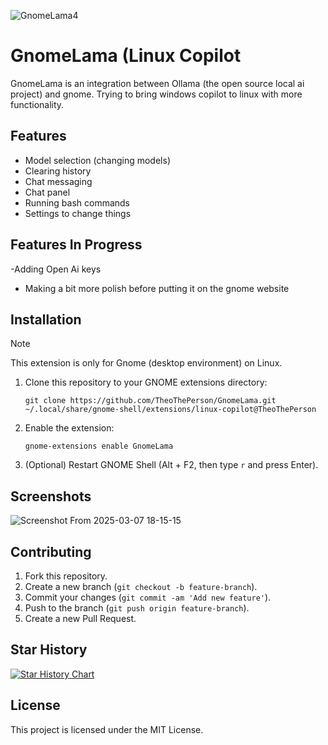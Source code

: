 ![GnomeLama4](https://github.com/user-attachments/assets/64b8c9e7-cd14-4adf-92d4-e92d7aac13d9)

# GnomeLama (Linux Copilot

GnomeLama is an integration between Ollama (the open source local ai project) and gnome. Trying to bring windows copilot to linux with more functionality.

## Features
- Model selection (changing models)
- Clearing history
- Chat messaging
- Chat panel
- Running bash commands
- Settings to change things

## Features In Progress

-Adding Open Ai keys
- Making a bit more polish before putting it on the gnome website

## Installation

> [!NOTE]
> This extension is only for Gnome (desktop environment) on Linux.

1. Clone this repository to your GNOME extensions directory:
	```
	git clone https://github.com/TheoThePerson/GnomeLama.git ~/.local/share/gnome-shell/extensions/linux-copilot@TheoThePerson
	```
2. Enable the extension:
	```
	gnome-extensions enable GnomeLama
	```
3. (Optional) Restart GNOME Shell (Alt + F2, then type `r` and press Enter).

## Screenshots

 ![Screenshot From 2025-03-07 18-15-15](https://github.com/user-attachments/assets/cb026fee-d933-4fe5-838a-e11dbc2b8fd8)

## Contributing

1. Fork this repository.
2. Create a new branch (`git checkout -b feature-branch`).
3. Commit your changes (`git commit -am 'Add new feature'`).
4. Push to the branch (`git push origin feature-branch`).
5. Create a new Pull Request.

## Star History

[![Star History Chart](https://api.star-history.com/svg?repos=TheoThePerson/GnomeLama&type=Date)](https://star-history.com/#TheoThePerson/GnomeLama&Date)


## License

This project is licensed under the MIT License.
